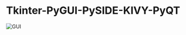 # Tkinter-PyGUI-PySIDE-KIVY-PyQT
![GUI](https://user-images.githubusercontent.com/72653426/132729020-ca7468fb-a3d0-445d-8e39-14f54bf8cb9b.jpg)

